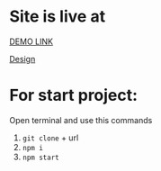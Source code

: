 # Site is live at
[DEMO LINK](https://olekschernikov.github.io/Speakers-landing/)

[Design](https://www.figma.com/design/DtkQmQ797hk0nI4KfMi2Uq/BOSE-New-Version?node-id=6817-211&t=zU3hX7ml0pfVtJgK-0)

# For start project:
Open terminal and use this commands
1. ```git clone``` + url
2. ```npm i```
3. ```npm start ```

